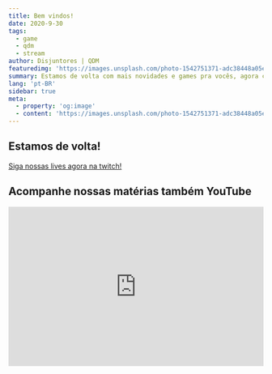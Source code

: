 ```yaml
---
title: Bem vindos!
date: 2020-9-30
tags: 
  - game
  - qdm
  - stream
author: Disjuntores | QDM
featuredimg: 'https://images.unsplash.com/photo-1542751371-adc38448a05e?ixlib=rb-1.2.1&ixid=eyJhcHBfaWQiOjEyMDd9&auto=format&fit=crop&w=1500&q=80'
summary: Estamos de volta com mais novidades e games pra vocês, agora com uma equipe maior e mais conteúdo!
lang: 'pt-BR'
sidebar: true
meta:
  - property: 'og:image'
  - content: 'https://images.unsplash.com/photo-1542751371-adc38448a05e?ixlib=rb-1.2.1&ixid=eyJhcHBfaWQiOjEyMDd9&auto=format&fit=crop&w=1500&q=80'
---
```


## Estamos de volta!

[Siga nossas lives agora na twitch!](https://www.twitch.tv/querdropmateus)

## Acompanhe nossas matérias também YouTube

<iframe width="100%" height="315" src="https://www.youtube.com/embed/oJgTl5zFXI4" frameborder="0" allow="autoplay; encrypted-media" allowfullscreen></iframe>